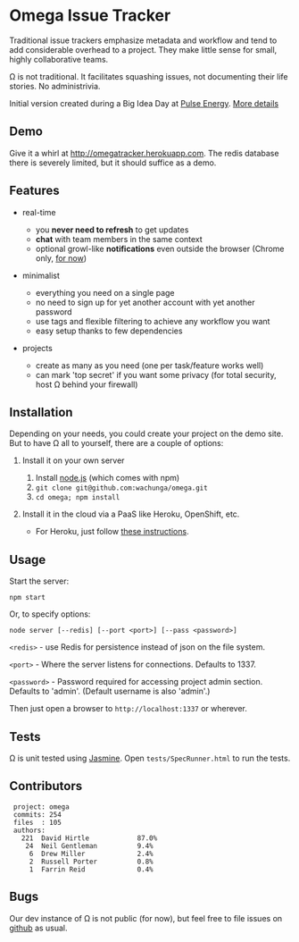 Omega Issue Tracker
===

Traditional issue trackers emphasize metadata and workflow and tend to add considerable overhead to a project. They make little sense for small, highly collaborative teams.

Ω is not traditional. It facilitates squashing issues, not documenting their life stories. No administrivia.

Initial version created during a Big Idea Day at [Pulse Energy](http://www.pulseenergy.com). [More details](http://hirtopolis.wordpress.com/2012/08/16/instant-issue-tracking/)

Demo
---

Give it a whirl at http://omegatracker.herokuapp.com. The redis database there is severely limited, but it should suffice as a demo.

Features
---

* real-time
    * you **never need to refresh** to get updates 
    * **chat** with team members in the same context
    * optional growl-like **notifications** even outside the browser (Chrome only, [for now](http://caniuse.com/#feat=notifications))

* minimalist
    * everything you need on a single page
    * no need to sign up for yet another account with yet another password
    * use tags and flexible filtering to achieve any workflow you want
    * easy setup thanks to few dependencies

* projects
    * create as many as you need (one per task/feature works well)
    * can mark 'top secret' if you want some privacy (for total security, host Ω behind your firewall)

Installation
---

Depending on your needs, you could create your project on the demo site. But to have Ω all to yourself, there are a couple of options:

1. Install it on your own server

    1. Install [node.js](http://nodejs.org) (which comes with npm)
    1. `git clone git@github.com:wachunga/omega.git`
    1. `cd omega; npm install`

2. Install it in the cloud via a PaaS like Heroku, OpenShift, etc.
    
    * For Heroku, just follow [these instructions](https://devcenter.heroku.com/articles/getting-started-with-nodejs).


Usage
---

Start the server:

    npm start

Or, to specify options:

    node server [--redis] [--port <port>] [--pass <password>]

`<redis>` - use Redis for persistence instead of json on the file system.

`<port>` - Where the server listens for connections. Defaults to 1337.

`<password>` - Password required for accessing project admin section. Defaults to 'admin'. (Default username is also 'admin'.)

Then just open a browser to `http://localhost:1337` or wherever.

Tests
---

Ω is unit tested using [Jasmine](https://github.com/pivotal/jasmine). Open `tests/SpecRunner.html` to run the tests.

Contributors
---

```
 project: omega
 commits: 254
 files  : 105
 authors: 
   221  David Hirtle            87.0%
    24  Neil Gentleman          9.4%
     6  Drew Miller             2.4%
     2  Russell Porter          0.8%
     1  Farrin Reid             0.4%
```

Bugs
---

Our dev instance of Ω is not public (for now), but feel free to file issues on [github](https://github.com/wachunga/omega/issues) as usual.
